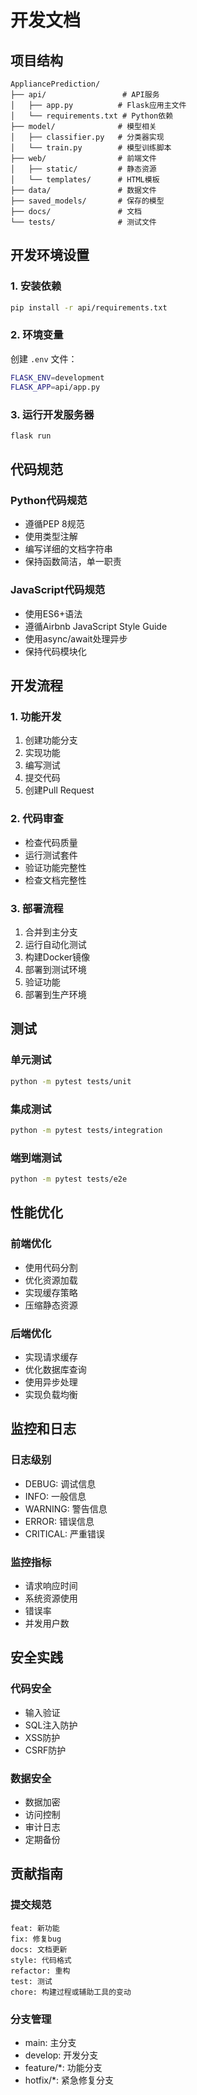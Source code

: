 # 开发文档

## 项目结构
```
AppliancePrediction/
├── api/                 # API服务
│   ├── app.py          # Flask应用主文件
│   └── requirements.txt # Python依赖
├── model/              # 模型相关
│   ├── classifier.py   # 分类器实现
│   └── train.py        # 模型训练脚本
├── web/                # 前端文件
│   ├── static/         # 静态资源
│   └── templates/      # HTML模板
├── data/               # 数据文件
├── saved_models/       # 保存的模型
├── docs/               # 文档
└── tests/              # 测试文件
```

## 开发环境设置

### 1. 安装依赖
```bash
pip install -r api/requirements.txt
```

### 2. 环境变量
创建 `.env` 文件：
```bash
FLASK_ENV=development
FLASK_APP=api/app.py
```

### 3. 运行开发服务器
```bash
flask run
```

## 代码规范

### Python代码规范
- 遵循PEP 8规范
- 使用类型注解
- 编写详细的文档字符串
- 保持函数简洁，单一职责

### JavaScript代码规范
- 使用ES6+语法
- 遵循Airbnb JavaScript Style Guide
- 使用async/await处理异步
- 保持代码模块化

## 开发流程

### 1. 功能开发
1. 创建功能分支
2. 实现功能
3. 编写测试
4. 提交代码
5. 创建Pull Request

### 2. 代码审查
- 检查代码质量
- 运行测试套件
- 验证功能完整性
- 检查文档完整性

### 3. 部署流程
1. 合并到主分支
2. 运行自动化测试
3. 构建Docker镜像
4. 部署到测试环境
5. 验证功能
6. 部署到生产环境

## 测试

### 单元测试
```bash
python -m pytest tests/unit
```

### 集成测试
```bash
python -m pytest tests/integration
```

### 端到端测试
```bash
python -m pytest tests/e2e
```

## 性能优化

### 前端优化
- 使用代码分割
- 优化资源加载
- 实现缓存策略
- 压缩静态资源

### 后端优化
- 实现请求缓存
- 优化数据库查询
- 使用异步处理
- 实现负载均衡

## 监控和日志

### 日志级别
- DEBUG: 调试信息
- INFO: 一般信息
- WARNING: 警告信息
- ERROR: 错误信息
- CRITICAL: 严重错误

### 监控指标
- 请求响应时间
- 系统资源使用
- 错误率
- 并发用户数

## 安全实践

### 代码安全
- 输入验证
- SQL注入防护
- XSS防护
- CSRF防护

### 数据安全
- 数据加密
- 访问控制
- 审计日志
- 定期备份

## 贡献指南

### 提交规范
```
feat: 新功能
fix: 修复bug
docs: 文档更新
style: 代码格式
refactor: 重构
test: 测试
chore: 构建过程或辅助工具的变动
```

### 分支管理
- main: 主分支
- develop: 开发分支
- feature/*: 功能分支
- hotfix/*: 紧急修复分支 